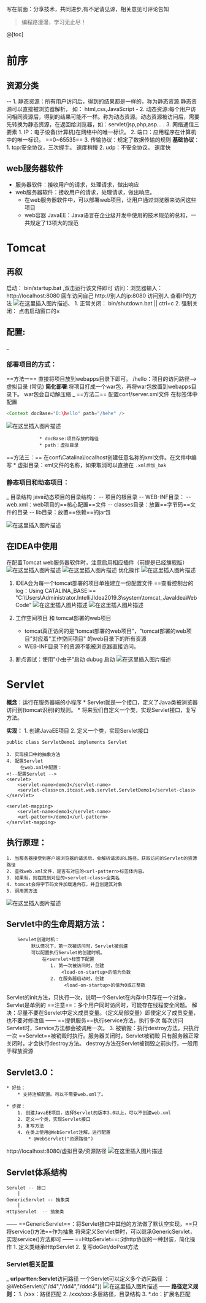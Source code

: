 ﻿写在前面：分享技术，共同进步,有不足请见谅，相关意见可评论告知
> 编程路漫漫，学习无止尽！

@[toc]
# 前序
 ## 资源分类
 --
	1. 静态资源：所有用户访问后，得到的结果都是一样的，称为静态资源.静态资源可以直接被浏览器解析，	如： html,css,JavaScript
	-
	2. 动态资源:每个用户访问相同资源后，得到的结果可能不一样。称为动态资源。动态资源被访问后，需要先转换为静态资源，在返回给浏览器，如：servlet/jsp,php,asp...
		.
3. 网络通信三要素
	1. IP：电子设备(计算机)在网络中的唯一标识。
	2. 端口：应用程序在计算机中的唯一标识。 ==0~65535==
	3. 传输协议：规定了数据传输的规则
	 **基础协议**：
			1. tcp:安全协议，三次握手。 速度稍慢
			2. udp：不安全协议。 速度快

## web服务器软件

* 服务器软件：接收用户的请求，处理请求，做出响应
* web服务器软件：接收用户的请求，处理请求，做出响应。
	* 在web服务器软件中，可以部署web项目，让用户通过浏览器来访问这些项目
	* web容器
JavaEE：Java语言在企业级开发中使用的技术规范的总和，一共规定了13项大的规范
	
# Tomcat
## 再叙
启动：
		bin/startup.bat ,双击运行该文件即可
		访问：浏览器输入：http://localhost:8080 回车访问自己
						  http://别人的ip:8080 访问别人
			查看IP的方法
			![在这里插入图片描述](https://img-blog.csdnimg.cn/2020072323013537.png)、
					1. 正常关闭：
			bin/shutdown.bat   ||   	ctrl+c
		2. 强制关闭：
			点击启动窗口的×



## 配置:
_
### 部署项目的方式：
==方法一==
			 直接将项目放到webapps目录下即可。
				/hello：项目的访问路径-->虚拟目录      (常见)
				**简化部署**:将项目打成一个war包，再将war包放置到webapps目录下。
					war包会自动解压缩
_
==方法二== 配置conf/server.xml文件
				在<Host>标签体中配置
				

```java
<Context docBase="D:\hello" path="/hehe" />
```
![在这里插入图片描述](https://img-blog.csdnimg.cn/20200723232040403.png?x-oss-process=image/watermark,type_ZmFuZ3poZW5naGVpdGk,shadow_10,text_aHR0cHM6Ly9ibG9nLmNzZG4ubmV0L1F1YW50dW1Zb3U=,size_16,color_FFFFFF,t_70)

				* docBase:项目存放的路径
				* path：虚拟目录

==方法三：== 在conf\Catalina\localhost创建任意名称的xml文件。在文件中编写
				<Context docBase="D:\hello" />
				* 虚拟目录：xml文件的名称，如果取消可以直接在  `.xml后加_bak`
		
### 静态项目和动态项目：
_
			目录结构
				java动态项目的目录结构：
					-- 项目的根目录
						-- WEB-INF目录：
							-- web.xml：web项目的==核心配置==文件
							-- classes目录：放置==字节码==文件的目录
							-- lib目录：放置==依赖==的jar包

![在这里插入图片描述](https://img-blog.csdnimg.cn/20200723233224832.png?x-oss-process=image/watermark,type_ZmFuZ3poZW5naGVpdGk,shadow_10,text_aHR0cHM6Ly9ibG9nLmNzZG4ubmV0L1F1YW50dW1Zb3U=,size_16,color_FFFFFF,t_70)
## 在IDEA中使用
在配置Tomcat web服务器软件时，注意启用相应插件（前提是已经旗舰版）
![在这里插入图片描述](https://img-blog.csdnimg.cn/20200724004607358.png?x-oss-process=image/watermark,type_ZmFuZ3poZW5naGVpdGk,shadow_10,text_aHR0cHM6Ly9ibG9nLmNzZG4ubmV0L1F1YW50dW1Zb3U=,size_16,color_FFFFFF,t_70)
![在这里插入图片描述](https://img-blog.csdnimg.cn/20200724004623235.png)
优化操作
![在这里插入图片描述](https://img-blog.csdnimg.cn/20200724005043526.png?x-oss-process=image/watermark,type_ZmFuZ3poZW5naGVpdGk,shadow_10,text_aHR0cHM6Ly9ibG9nLmNzZG4ubmV0L1F1YW50dW1Zb3U=,size_16,color_FFFFFF,t_70)
1. IDEA会为每一个tomcat部署的项目单独建立一份配置文件
	 ==查看控制台的log：Using CATALINA_BASE:==  "C:\Users\Administrator\.IntelliJIdea2019.3\system\tomcat\_JavaIdeaWebCode"
![在这里插入图片描述](https://img-blog.csdnimg.cn/20200724132801719.png?x-oss-process=image/watermark,type_ZmFuZ3poZW5naGVpdGk,shadow_10,text_aHR0cHM6Ly9ibG9nLmNzZG4ubmV0L1F1YW50dW1Zb3U=,size_16,color_FFFFFF,t_70)
![在这里插入图片描述](https://img-blog.csdnimg.cn/20200724132831351.png?x-oss-process=image/watermark,type_ZmFuZ3poZW5naGVpdGk,shadow_10,text_aHR0cHM6Ly9ibG9nLmNzZG4ubmV0L1F1YW50dW1Zb3U=,size_16,color_FFFFFF,t_70)

2. 工作空间项目    和     tomcat部署的web项目
	* tomcat真正访问的是“tomcat部署的web项目”，"tomcat部署的web项目"对应着"工作空间项目" 的web目录下的所有资源
	* WEB-INF目录下的资源不能被浏览器直接访问。
3. 断点调试：使用"小虫子"启动 dubug 启动
![在这里插入图片描述](https://img-blog.csdnimg.cn/20200724133243611.png)


# Servlet
**概念**：运行在服务器端的小程序
	* Servlet就是一个接口，定义了Java类被浏览器访问到(tomcat识别)的规则。
	* 将来我们自定义一个类，实现Servlet接口，复写方法。

**实现：**
	1. 创建JavaEE项目
	2. 定义一个类，实现Servlet接口
		

```css
public class ServletDemo1 implements Servlet
```

	3. 实现接口中的抽象方法
	4. 配置Servlet
		 在web.xml中配置：
    <!--配置Servlet -->
    <servlet>
        <servlet-name>demo1</servlet-name>
        <servlet-class>cn.itcast.web.servlet.ServletDemo1</servlet-class>
    </servlet>

    <servlet-mapping>
        <servlet-name>demo1</servlet-name>
        <url-pattern>/demo1</url-pattern>
    </servlet-mapping>

## 执行原理：
	1. 当服务器接受到客户端浏览器的请求后，会解析请求URL路径，获取访问的Servlet的资源路径
	2. 查找web.xml文件，是否有对应的<url-pattern>标签体内容。
	3. 如果有，则在找到对应的<servlet-class>全类名
	4. tomcat会将字节码文件加载进内存，并且创建其对象
	5. 调用其方法

![在这里插入图片描述](https://img-blog.csdnimg.cn/20200724114746329.png?x-oss-process=image/watermark,type_ZmFuZ3poZW5naGVpdGk,shadow_10,text_aHR0cHM6Ly9ibG9nLmNzZG4ubmV0L1F1YW50dW1Zb3U=,size_16,color_FFFFFF,t_70)

## Servlet中的生命周期方法：

		Servlet创建时机：
			 默认情况下，第一次被访问时，Servlet被创建
			 可以配置执行Servlet的创建时机。
				 在<servlet>标签下配置
					1. 第一次被访问时，创建
                		<load-on-startup>的值为负数
		            2. 在服务器启动时，创建
		                 <load-on-startup>的值为0或正整数

Servlet的init方法，只执行一次，说明一个Servlet在内存中只存在一个对象，Servlet是单例的
			==注意==：多个用户同时访问时，可能存在线程安全问题。
			解决：尽量不要在Servlet中定义成员变量。（定义局部变量）即使定义了成员变量，也不要对修改值
——
	 ==提供服务==执行service方法，执行多次
		每次访问Servlet时，Service方法都会被调用一次。
	3. 被销毁：执行destroy方法，只执行一次
		==Servlet==被销毁时执行。服务器关闭时，Servlet被销毁
		只有服务器正常关闭时，才会执行destroy方法。
		destroy方法在Servlet被销毁之前执行，一般用于释放资源

## Servlet3.0：
	* 好处：
		* 支持注解配置。可以不需要web.xml了。

	* 步骤：
		1. 创建JavaEE项目，选择Servlet的版本3.0以上，可以不创建web.xml
		2. 定义一个类，实现Servlet接口
		3. 复写方法
		4. 在类上使用@WebServlet注解，进行配置
			* @WebServlet("资源路径")

http://localhost:8080/虚拟目录/资源路径
![在这里插入图片描述](https://img-blog.csdnimg.cn/20200724134100172.png?x-oss-process=image/watermark,type_ZmFuZ3poZW5naGVpdGk,shadow_10,text_aHR0cHM6Ly9ibG9nLmNzZG4ubmV0L1F1YW50dW1Zb3U=,size_16,color_FFFFFF,t_70)
## Servlet体系结构



	Servlet -- 接口
		|
	GenericServlet -- 抽象类
		|
	HttpServlet  -- 抽象类
——
 ==GenericServlet==：将Servlet接口中其他的方法做了默认空实现，==只将service()方法==作为抽象
 将来定义Servlet类时，可以继承GenericServlet，实现service()方法即可
——
	==HttpServlet==::对http协议的一种封装，简化操作
		1. 定义类继承HttpServlet
		2. 复写doGet/doPost方法

### Servlet相关配置
_
	**urlpartten:Servlet**访问路径
		一个Servlet可以定义多个访问路径 ： @WebServlet({"/d4","/dd4","/ddd4"})
		![在这里插入图片描述](https://img-blog.csdnimg.cn/2020072414361498.png?x-oss-process=image/watermark,type_ZmFuZ3poZW5naGVpdGk,shadow_10,text_aHR0cHM6Ly9ibG9nLmNzZG4ubmV0L1F1YW50dW1Zb3U=,size_16,color_FFFFFF,t_70)
——
	 **路径定义规则：**
			1. /xxx：路径匹配
			2. /xxx/xxx:多层路径，目录结构
			3. *.do：扩展名匹配
